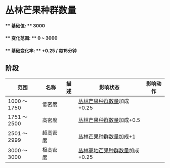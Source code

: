 # 丛林芒果种群数量  
#### ** 基础值: ** 3000   
#### ** 变化范围: ** 0 ~ 3000  
#### ** 基础变化率: ** +0.25 / 每15分钟   
## 阶段  
范围  |  名称  |  描述  |  影响状态  |  影响动作  
----  |  ----  |  ----  |  ----  |  ----  
1000 ～ 1750  |  低密度  |    |  [丛林芒果种群数量](Mango_JunglePop.md)加成+0.25  |    
1751 ～ 2500  |  高密度  |    |  [丛林芒果种群数量](Mango_JunglePop.md)加成+0.5  |    
2501 ～ 2999  |  超高密度  |    |  [丛林芒果种群数量](Mango_JunglePop.md)加成+1  |    
3000 ～ 3000  |  极高密度  |    |  [丛林高地芒果种群数量](Mango_JungleHighlandsPop.md)加成+0.25  |    


<script>document.title="丛林芒果种群数量 - 卡牌生存百科 Card Survival Wiki";</script>